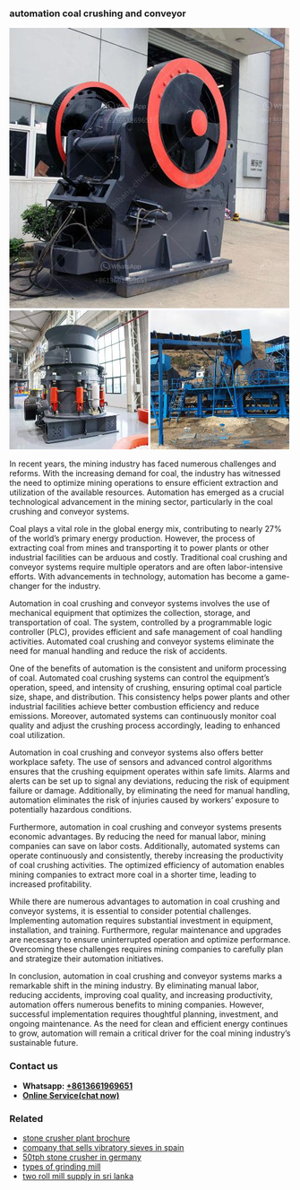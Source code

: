<h3>automation coal crushing and conveyor</h3><img src='1704791209.jpg' alt=''><p>In recent years, the mining industry has faced numerous challenges and reforms. With the increasing demand for coal, the industry has witnessed the need to optimize mining operations to ensure efficient extraction and utilization of the available resources. Automation has emerged as a crucial technological advancement in the mining sector, particularly in the coal crushing and conveyor systems.</p><p>Coal plays a vital role in the global energy mix, contributing to nearly 27% of the world’s primary energy production. However, the process of extracting coal from mines and transporting it to power plants or other industrial facilities can be arduous and costly. Traditional coal crushing and conveyor systems require multiple operators and are often labor-intensive efforts. With advancements in technology, automation has become a game-changer for the industry.</p><p>Automation in coal crushing and conveyor systems involves the use of mechanical equipment that optimizes the collection, storage, and transportation of coal. The system, controlled by a programmable logic controller (PLC), provides efficient and safe management of coal handling activities. Automated coal crushing and conveyor systems eliminate the need for manual handling and reduce the risk of accidents.</p><p>One of the benefits of automation is the consistent and uniform processing of coal. Automated coal crushing systems can control the equipment’s operation, speed, and intensity of crushing, ensuring optimal coal particle size, shape, and distribution. This consistency helps power plants and other industrial facilities achieve better combustion efficiency and reduce emissions. Moreover, automated systems can continuously monitor coal quality and adjust the crushing process accordingly, leading to enhanced coal utilization.</p><p>Automation in coal crushing and conveyor systems also offers better workplace safety. The use of sensors and advanced control algorithms ensures that the crushing equipment operates within safe limits. Alarms and alerts can be set up to signal any deviations, reducing the risk of equipment failure or damage. Additionally, by eliminating the need for manual handling, automation eliminates the risk of injuries caused by workers’ exposure to potentially hazardous conditions.</p><p>Furthermore, automation in coal crushing and conveyor systems presents economic advantages. By reducing the need for manual labor, mining companies can save on labor costs. Additionally, automated systems can operate continuously and consistently, thereby increasing the productivity of coal crushing activities. The optimized efficiency of automation enables mining companies to extract more coal in a shorter time, leading to increased profitability.</p><p>While there are numerous advantages to automation in coal crushing and conveyor systems, it is essential to consider potential challenges. Implementing automation requires substantial investment in equipment, installation, and training. Furthermore, regular maintenance and upgrades are necessary to ensure uninterrupted operation and optimize performance. Overcoming these challenges requires mining companies to carefully plan and strategize their automation initiatives.</p><p>In conclusion, automation in coal crushing and conveyor systems marks a remarkable shift in the mining industry. By eliminating manual labor, reducing accidents, improving coal quality, and increasing productivity, automation offers numerous benefits to mining companies. However, successful implementation requires thoughtful planning, investment, and ongoing maintenance. As the need for clean and efficient energy continues to grow, automation will remain a critical driver for the coal mining industry’s sustainable future.</p><h3>Contact us</h3><ul><li><strong>Whatsapp:&nbsp;<a href="https://wa.me/8613661969651">+8613661969651</a></strong></li><li><a href="https://swt.shibang-china.com/?git&amp;zhl&amp;automation coal crushing and conveyor"><strong>Online Service(chat now)</strong></a></li></ul><h3>Related</h3><ul><li><a href='stone crusher plant brochure.md'>stone crusher plant brochure</a></li><li><a href='company that sells vibratory sieves in spain.md'>company that sells vibratory sieves in spain</a></li><li><a href='50tph stone crusher in germany.md'>50tph stone crusher in germany</a></li><li><a href='types of grinding mill.md'>types of grinding mill</a></li><li><a href='two roll mill supply in sri lanka.md'>two roll mill supply in sri lanka</a></li></ul>